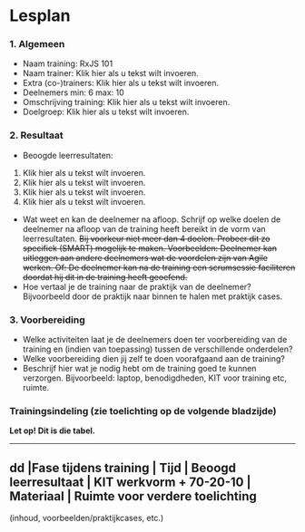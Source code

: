 # Lesplan


### 1. Algemeen
- Naam training: RxJS 101
- Naam trainer: Klik hier als u tekst wilt invoeren.
- Extra (co-)trainers: Klik hier als u tekst wilt invoeren.
- Deelnemers min: 6  max:  10
- Omschrijving training: Klik hier als u tekst wilt invoeren.
- Doelgroep: Klik hier als u tekst wilt invoeren.
### 2. Resultaat
- Beoogde leerresultaten:
1. Klik hier als u tekst wilt invoeren.
2. Klik hier als u tekst wilt invoeren.
3. Klik hier als u tekst wilt invoeren.
4. Klik hier als u tekst wilt invoeren.
- Wat weet en kan de deelnemer na afloop. Schrijf op welke doelen de deelnemer na afloop van de training heeft bereikt in de vorm van leerresultaten. 
	~~Bij voorkeur niet meer dan 4 doelen. Probeer dit zo specifiek (SMART) mogelijk te maken. Voorbeelden: Deelnemer kan uitleggen aan andere deelnemers wat de voordelen zijn van Agile werken. Of: De deelnemer kan na de training een scrumsessie faciliteren doordat hij dit in de training heeft geoefend.~~
- Hoe vertaal je de training naar de praktijk van de deelnemer? Bijvoorbeeld door de praktijk naar binnen te halen met praktijk cases.
###  3. Voorbereiding
- Welke activiteiten laat je de deelnemers doen ter voorbereiding van de training en (indien van toepassing) tussen de verschillende onderdelen?
- Welke voorbereiding dien jij zelf te doen voorafgaand aan de training?
- Beschrijf hier wat je nodig hebt om de training goed te kunnen verzorgen. Bijvoorbeeld: laptop, benodigdheden, KIT voor training etc, ruimte.
 
### Trainingsindeling (zie toelichting op de volgende bladzijde)
**Let op! Dit is die tabel.**

---
dd |Fase tijdens training | Tijd | Beoogd leerresultaat | KIT werkvorm + 70-20-10 | Materiaal | Ruimte voor verdere toelichting 
---
(inhoud, voorbeelden/praktijkcases, etc.)
							
							
							
							
							
							
							
							
							
							
							
